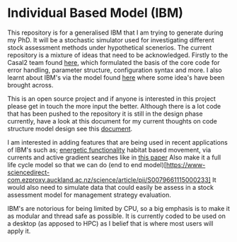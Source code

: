 # Individual Based Model (IBM)

This repository is for a generalised IBM that I am trying to generate during my PhD. It will be a stochastic simulator used 
for investigating different stock assessment methods under hypothetical scenerios. The current repository is a mixture of  ideas that need to be acknowledged. 
Firstly to the Casal2 team found [here](https://github.com/NIWAFisheriesModelling/CASAL2),
which formulated the basis of the core code for error handling, parameter structure, configuration syntax and more. I also learnt about IBM's 
via the model found [here](https://github.com/trophia/sna1) where some idea's have been brought across.

This is an open source project and if anyone is interested in this project please get in touch the more input the better. Although there is a lot
code that has been pushed to the repository it is still in the design phase currently, have a look at this document for my current thoughts on code 
structure model design see this [document](https://github.com/Craig44/IBM/blob/master/initial%20thoughts.docx).

I am interested in adding features that are being used in recent applications of IBM's such as; [energetic functionality](https://www.sciencedirect.com/science/article/pii/S0304380018301327) 
habitat based movement, via currents and active gradient searches like in [this paper](https://www.sciencedirect.com/science/article/pii/S0079661117302896)
Also make it a full life cycle model so that we can do (end to end model)[https://www-sciencedirect-com.ezproxy.auckland.ac.nz/science/article/pii/S0079661115000233]
It would also need to simulate data that could easily be assess in a stock assessment model for management strategy evaluation.

IBM's are notorious for being limited by CPU, so a big emphasis is to make it as modular and thread safe as possible. It is currently
coded to be used on a desktop (as apposed to HPC) as I belief that is where most users will apply it.
